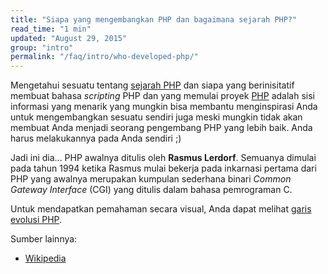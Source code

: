 ```yaml
---
title: "Siapa yang mengembangkan PHP dan bagaimana sejarah PHP?"
read_time: "1 min"
updated: "August 29, 2015"
group: "intro"
permalink: "/faq/intro/who-developed-php/"
---
```


Mengetahui sesuatu tentang [sejarah PHP][php-history] dan siapa yang berinisitatif membuat bahasa _scripting_ PHP dan yang memulai proyek [PHP][php-net] adalah sisi informasi yang menarik yang mungkin bisa membantu menginspirasi Anda untuk mengembangkan sesuatu sendiri juga meski mungkin tidak akan membuat Anda menjadi seorang pengembang PHP yang lebih baik. Anda harus melakukannya pada Anda sendiri ;)

Jadi ini dia... PHP awalnya ditulis oleh **Rasmus Lerdorf**. Semuanya dimulai pada tahun 1994 ketika Rasmus mulai bekerja pada inkarnasi pertama dari PHP yang awalnya merupakan kumpulan sederhana binari _Common Gateway Interface_ (CGI) yang ditulis dalam bahasa pemrograman C.

Untuk mendapatkan pemahaman secara visual, Anda dapat melihat [garis evolusi PHP][php-evolution].

Sumber lainnya:

* [Wikipedia][wikipedia]

[php-history]: http://php.net/history.php
[php-net]: http://php.net
[php-evolution]: https://line.do/php-evolution/8oq
[wikipedia]: http://en.wikipedia.org/wiki/PHP
